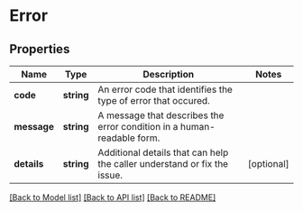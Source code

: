 # Error

## Properties
Name | Type | Description | Notes
------------ | ------------- | ------------- | -------------
**code** | **string** | An error code that identifies the type of error that occured. | 
**message** | **string** | A message that describes the error condition in a human-readable form. | 
**details** | **string** | Additional details that can help the caller understand or fix the issue. | [optional] 

[[Back to Model list]](../../README.md#documentation-for-models) [[Back to API list]](../../README.md#documentation-for-api-endpoints) [[Back to README]](../../README.md)

